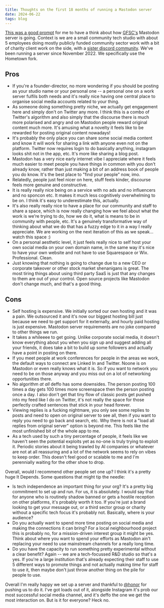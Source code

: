 ```yaml
---
title: Thoughts on the first 18 months of running a Mastodon server
date: 2024-06-22
tags: blog
---
```


[This was a good prompt](https://pilote.me/@MrBerard/112659018928514532) for me to have a think about how [GFSC's](https://gfsc.studio/) Mastodon server is going. Context is we are a small community tech studio with about 5 employees doing mostly publicly funded community sector work with a bit of charity client work on the side, with a [sister discord community](http://discord.gfsc.studio). We've been running a server since November 2022. We specifically use the Hometown fork.

## Pros

- If you're a founder-director, no more wondering if you should be posting as your studio name or your personal one -- a personal one on a work server fulfils both needs and it's really nice having one central place to organise social media accounts related to your thing.
- As someone doing something pretty niche, we actually get engagement here and simply don't on Twitter any more. I think this is a combo of Twitter's algorithm and also simply that the discourse there is much more polarised and angry and on Mastodon people reward original content much more. It's amusing what a novelty it feels like to be rewarded for posting original content nowadays!
- It's probably the only place you can share some social media content and know it will work for sharing a link with anyone even not on the platform. Twitter now requires login to do basically anything, instagram looks shit not in the app, etc. It's more like sharing a blog post.
- Mastodon has a very nice early internet vibe I appreciate where it feels much easier to meet people you have things in common with you don't already know, rather than just making a bit of an address book of people you do know. It's the best place to "find your people" now, imo.
- Relatedly, people just feel nicer on here, stuff feels kinder, discourse feels more genuine and constructive.
- It is really really nice being on a service with no ads and no influencers and no sponcon etc. It makes it much less cognitively overwhelming to be on. I think it's easy to underestimate this, actually.
- It's also really really nice to have a place for our community and staff to share a space, which is now really changing how we feel about what the work is we're trying to do, how we do it, what is means to be in community with people, etc. It's a genuinely transformative way of thinking about what we do that has a fuzzy edge to it in a way I really appreciate. We are working on the next iteration of this as we speak... watch this space :)
- On a personal aesthetic level, it just feels really nice to self host your own social media on your own domain name, in the same way it's nice to have your own website and not have to use Squarespace or Wix. Professional. Clean. 
- Just knowing that nothing is going to change due to a new CEO or corporate takeover or other stock market shenanigans is great. The most tiring things about using third party SaaS is just that any changes to them are out of your control. Open source projects like Mastodon don't change much, and that's a good thing.

## Cons

- Self hosting is expensive. We initially sorted our own hosting and it was a pain. We outsourced it and it's now our biggest hosting bill just because we need to get support for it externally, and hourly paid hosting is just expensive. Mastodon server requirements are no joke compared to other things we run.
- It takes a whileeee to get going. Unlike corporate social media, it doesn't know everything about you when you sign up and suggest adding all your friends, it does take a bit to build up some followers and actually have a point in posting on there.
- If you meet people at work conferences for people in the areas we work, the default ways to connect are Linked In and Twitter. Noone is on Mastodon or even really knows what it is. So if you want to network you need to be on those anyway and you miss out on a lot of networking opportunities there.
- No algorithm _at all_ deffo has some downsides. The person posting 100 times a day gets 100 times more screenspace then the person posting once a day. I also don't get that tiny flow of classic posts get pushed into my feed like I do on Twitter, it's not really the space for those perfectly crafted sentences that stick in your head forever.
- Viewing replies is a fucking nightmare, you only see some replies to posts and need to open on original server to see all, then if you want to reply you need to go back and search, etc. Why there is not a "load all replies from original server" option is beyond me. This feels like the most unfinished bit of the whole app to me.
- As a tech used by such a tiny percentage of people, it feels like we haven't seen the potential exploits yet as no-one is truly trying to exploit it. Periodic stories about it being trawled by AI companies or whatever are not at all reassuring and a lot of the network seems to rely on vibes to keep order. This doesn't feel good or scalable to me and I'm perennially waiting for the other shoe to drop.

Overall, would I recommend other people set one up? I think it's a pretty huge It Depends. Some questions that might tip the needle:

- Is tech independence an important thing for your org? It's a pretty big commitment to set up and run. For us, it is absolutely. I would say that for anyone who is routinely shadow banned or gets a hostile reception on other platforms, it's probably worth it too. If you're just a brand looking to get your message out, or a third sector group or charity without a specific tech focus it's probably not. Basically, where is your audience?
- Do you actually want to spend more time posting on social media and making the connections it can bring? For a local neighbourhood project this is probably no, for a mission-driven interest group it might be yes. Think about where you want to spend your efforts as Mastodon ain't replacing your need to use mainstream channels for a really long time.
- Do you have the capacity to run something pretty experimental without a clear benefit? Again -- we are a tech-focussed R&D studio so that's a yes. If you're a large institution that's already expecting their staff to use 5 different ways to promote things and not actually making _time_ for staff to use it, then maybe don't just throw another thing on the pile for people to use.

Overall I'm really happy we set up a server and thankful to [@honor](https://social.gfsc.studio/@h) for pushing us to do it. I've got loads out of it, alongside Instagram it's prob our most successful social media channel, and it's deffo the one we get the most interaction on. But is it for everyone? Heck no.
